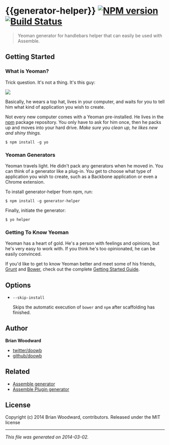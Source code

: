 # {{generator-helper}} [![NPM version](https://badge.fury.io/js/generator-helper.png)](http://badge.fury.io/js/generator-helper)  [![Build Status](https://travis-ci.org/assemble/generator-helper.png)](https://travis-ci.org/assemble/generator-helper)

> Yeoman generator for handlebars helper that can easily be used with Assemble.

## Getting Started
### What is Yeoman?

Trick question. It's not a thing. It's this guy:

![](http://i.imgur.com/JHaAlBJ.png)

Basically, he wears a top hat, lives in your computer, and waits for you to tell him what kind of application you wish to create.

Not every new computer comes with a Yeoman pre-installed. He lives in the [npm](https://npmjs.org) package repository. You only have to ask for him once, then he packs up and moves into your hard drive. *Make sure you clean up, he likes new and shiny things.*

```
$ npm install -g yo
```

### Yeoman Generators

Yeoman travels light. He didn't pack any generators when he moved in. You can think of a generator like a plug-in. You get to choose what type of application you wish to create, such as a Backbone application or even a Chrome extension.

To install generator-helper from npm, run:

```
$ npm install -g generator-helper
```

Finally, initiate the generator:

```
$ yo helper
```

### Getting To Know Yeoman

Yeoman has a heart of gold. He's a person with feelings and opinions, but he's very easy to work with. If you think he's too opinionated, he can be easily convinced.

If you'd like to get to know Yeoman better and meet some of his friends, [Grunt](http://gruntjs.com) and [Bower](http://bower.io), check out the complete [Getting Started Guide](https://github.com/yeoman/yeoman/wiki/Getting-Started).


## Options

* `--skip-install`

  Skips the automatic execution of `bower` and `npm` after scaffolding has finished.


## Author

**Brian Woodward**

+ [twitter/doowb](https://twitter.com/doowb)
+ [github/doowb](http://github.com/doowb)

## Related

 * [Assemble generator](https://github.com/assemble/generator-assemble)
 * [Assemble Plugin generator](https://github.com/assemble/generator-plugin)


## License
Copyright (c) 2014 Brian Woodward, contributors.
Released under the MIT license

***

_This file was generated on 2014-03-02._
